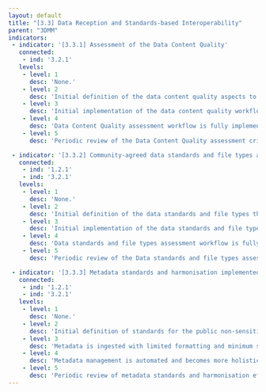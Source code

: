 ```yaml
---
layout: default
title: "[3.3] Data Reception and Standards-based Interoperability"
parent: "3DMM"
indicators:
 - indicator: '[3.3.1] Assessment of the Data Content Quality'
   connected:
    - ind: '3.2.1'
   levels:
    - level: 1
      desc: 'None.'
    - level: 2
      desc: 'Initial definition of the data content quality aspects to monitor based on existing consensus in the FEGA ecosystem.'
    - level: 3  
      desc: 'Initial implementation of the data content quality workflow. Manual execution of the associated assessment workflow.'
    - level: 4
      desc: 'Data Content Quality assessment workflow is fully implemented. Automated generation of reports on the data content quality available at the FEGA node.'
    - level: 5
      desc: 'Periodic review of the Data Content Quality assessment criteria and workflow. Criteria and workflows can be refined to maintain general agreement with the FEGA ecosystem work in this topic.'

 - indicator: '[3.3.2] Community-agreed data standards and file types are implemented'
   connected:
    - ind: '1.2.1'
    - ind: '3.2.1'
   levels:
    - level: 1
      desc: 'None.'
    - level: 2
      desc: 'Initial definition of the data standards and file types that will be supported by the FEGA node in accordance to its mandate.'
    - level: 3  
      desc: 'Initial implementation of the data standards and file types assessment. Manual execution of the associated assessment workflow.'
    - level: 4
      desc: 'Data standards and file types assessment workflow is fully implemented. Assessment is automated and part of the incoming data process in the FEGA node.'
    - level: 5
      desc: 'Periodic review of the Data standards and file types assessment criteria and workflow. Criteria and workflows can be refined to maintain general agreement with the FEGA ecosystem work in this topic.'

 - indicator: '[3.3.3] Metadata standards and harmonisation implemented'
   connected:
    - ind: '1.2.1'
    - ind: '3.2.1'
   levels:
    - level: 1
      desc: 'None.'
    - level: 2
      desc: 'Initial definition of standards for the public non-sensitive metadata that will be supported by the FEGA in accordance to its mandate and in alignment with the FEGA ecosystem.'
    - level: 3  
      desc: 'Metadata is ingested with limited formatting and minimum standards. Basic agents used for metadata collection (e.g. spreadsheets) and validation are deployed. Metadata management is partially automated.'
    - level: 4
      desc: 'Metadata management is automated and becomes more holistic including the harmonized metadata standards, e.g. relevant ontologies. Agenting and support is available for submitters and data requesters,  including curation services, if needed.'
    - level: 5
      desc: 'Periodic review of metadata standards and harmonisation efforts to maintain them up-to-date and consider extension and adoption when new uses are identified/mandated.'
---
```

